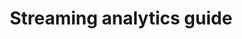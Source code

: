 ---
title: Streaming analytics guide
bundle: apama
icon: "c8y-icon c8y-icon-data-explorer"
type: root
layout: root
weight: 110
---